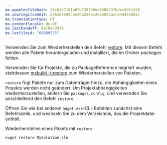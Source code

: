 ```yaml
---
ms.openlocfilehash: 2fc62e7161a07d739760ed638653fbdec0dfc330
ms.sourcegitcommit: e763d9549cee3b6254ec2d6382baccb44433d42c
ms.translationtype: HT
ms.contentlocale: de-DE
ms.lasthandoff: 08/09/2019
ms.locfileid: "68860575"
---
```

Verwenden Sie zum Wiederherstellen den Befehl [restore](../../reference/cli-reference/cli-ref-restore.md). Mit diesem Befehl werden alle Pakete heruntergeladen und installiert, die im Ordner *packages* fehlen.

Verwenden Sie für Projekte, die zu PackageReference migriert wurden, stattdessen [msbuild -t:restore](../package-restore.md#restore-using-msbuild) zum Wiederherstellen von Paketen.

`restore` fügt Pakete nur zum Datenträger hinzu, die Abhängigkeiten eines Projekts werden nicht geändert. Um Projektabhängigkeiten wiederherzustellen, ändern Sie `packages.config`, und verwenden Sie anschließend den Befehl `restore`.

Öffnen Sie wie bei anderen `nuget.exe`-CLI-Befehlen zunächst eine Befehlszeile, und wechseln Sie zu dem Verzeichnis, das die Projektdatei enthält.

Wiederherstellen eines Pakets mit `restore`:

```cli
nuget restore MySolution.sln
```
